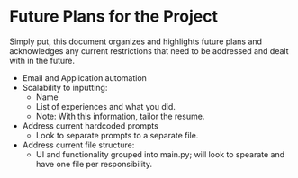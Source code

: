 # Future Plans for the Project

Simply put, this document organizes and highlights future plans and acknowledges any current restrictions that need to be addressed and dealt with in the future.

- Email and Application automation
- Scalability to inputting:
    - Name
    - List of experiences and what you did.
    - Note: With this information, tailor the resume.
- Address current hardcoded prompts
    - Look to separate prompts to a separate file.
- Address current file structure:
    - UI and functionality grouped into main.py; will look to spearate and have one file per responsibility.
    